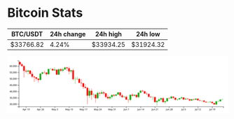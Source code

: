 # Bitcoin Stats

BTC/USDT|24h change|24h high|24h low|
|---|---|---|---|
|$33766.82|4.24%|$33934.25|$31924.32|

<img src="./chart.svg">
